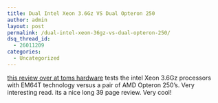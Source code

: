 ```yaml
---
title: Dual Intel Xeon 3.6Gz VS Dual Opteron 250
author: admin
layout: post
permalink: /dual-intel-xeon-36gz-vs-dual-opteron-250/
dsq_thread_id:
  - 26011209
categories:
  - Uncategorized
---
```

[this review over at toms hardware][1] tests the intel Xeon 3.6Gz processors with EM64T technology versus a pair of AMD Opteron 250&#8217;s. Very interesting read. its a nice long 39 page review. Very cool!

 [1]: http://www20.tomshardware.com/cpu/20040927/index.html